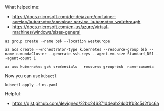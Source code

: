 
What helped me:
- https://docs.microsoft.com/de-de/azure/container-service/kubernetes/container-service-kubernetes-walkthrough
- https://docs.microsoft.com/en-us/azure/virtual-machines/windows/sizes-general

```
az group create --name bsb --location westeurope

az acs create --orchestrator-type kubernetes --resource-group bsb --name camundaCluster --generate-ssh-keys --agent-vm-size Standard_DS1 --agent-count 1

az acs kubernetes get-credentials --resource-group=bsb--name=camunda
```

Now you can use `kubectl`

```
kubectl apply -f ns.yaml
```


Helpful:
- https://gist.github.com/devigned/22bc246371d4eab24d01fb3c5d2fbc6a